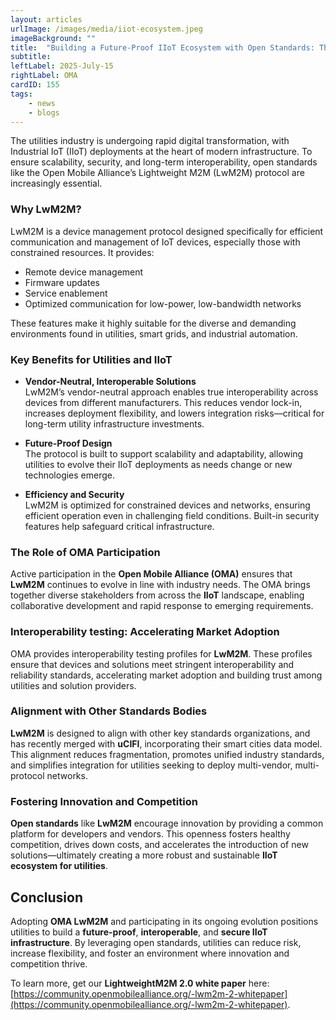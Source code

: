 ```yaml
---
layout: articles
urlImage: /images/media/iiot-ecosystem.jpeg
imageBackground: ""
title:  "Building a Future-Proof IIoT Ecosystem with Open Standards: The Role of OMA Lightweight M2M (LwM2M)"
subtitle: 
leftLabel: 2025-July-15
rightLabel: OMA
cardID: 155
tags: 
    - news
    - blogs
---
```


The utilities industry is undergoing rapid digital transformation, with Industrial IoT (IIoT) deployments at the heart of modern infrastructure. To ensure scalability, security, and long-term interoperability, open standards like the Open Mobile Alliance’s Lightweight M2M (LwM2M) protocol are increasingly essential.
<!--more-->

### Why LwM2M?

LwM2M is a device management protocol designed specifically for efficient communication and management of IoT devices, especially those with constrained resources. It provides:

- Remote device management
- Firmware updates
- Service enablement
- Optimized communication for low-power, low-bandwidth networks

These features make it highly suitable for the diverse and demanding environments found in utilities, smart grids, and industrial automation.

### Key Benefits for Utilities and IIoT

- **Vendor-Neutral, Interoperable Solutions**  
LwM2M’s vendor-neutral approach enables true interoperability across devices from different manufacturers. This reduces vendor lock-in, increases deployment flexibility, and lowers integration risks—critical for long-term utility infrastructure investments.

- **Future-Proof Design**  
The protocol is built to support scalability and adaptability, allowing utilities to evolve their IIoT deployments as needs change or new technologies emerge.


- **Efficiency and Security**  
LwM2M is optimized for constrained devices and networks, ensuring efficient operation even in challenging field conditions. Built-in security features help safeguard critical infrastructure.

### The Role of OMA Participation

Active participation in the **Open Mobile Alliance (OMA)** ensures that **LwM2M** continues to evolve in line with industry needs. The OMA brings together diverse stakeholders from across the **IIoT** landscape, enabling collaborative development and rapid response to emerging requirements.

### Interoperability testing: Accelerating Market Adoption

OMA provides interoperability testing profiles for **LwM2M**. These profiles ensure that devices and solutions meet stringent interoperability and reliability standards, accelerating market adoption and building trust among utilities and solution providers.

### Alignment with Other Standards Bodies

**LwM2M** is designed to align with other key standards organizations, and has recently merged with **uCIFI**, incorporating their smart cities data model.  This alignment reduces fragmentation, promotes unified industry standards, and simplifies integration for utilities seeking to deploy multi-vendor, multi-protocol networks.

### Fostering Innovation and Competition

**Open standards** like **LwM2M** encourage innovation by providing a common platform for developers and vendors. This openness fosters healthy competition, drives down costs, and accelerates the introduction of new solutions—ultimately creating a more robust and sustainable **IIoT ecosystem for utilities**.

## Conclusion

Adopting **OMA LwM2M** and participating in its ongoing evolution positions utilities to build a **future-proof**, **interoperable**, and **secure IIoT infrastructure**. By leveraging open standards, utilities can reduce risk, increase flexibility, and foster an environment where innovation and competition thrive.


To learn more, get our **LightweightM2M 2.0 white paper** here: [https://community.openmobilealliance.org/-lwm2m-2-whitepaper](https://community.openmobilealliance.org/-lwm2m-2-whitepaper).